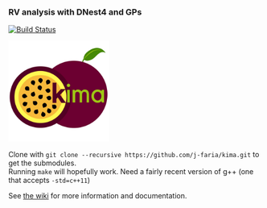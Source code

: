 ### RV analysis with DNest4 and GPs

[![Build Status](https://travis-ci.org/j-faria/kima.svg?branch=master)](https://travis-ci.org/j-faria/kima)

<img src="logo/logo.jpg" width="200"
     alt="Logo created by Solène Ulmer-Moll">

Clone with `git clone --recursive https://github.com/j-faria/kima.git` to get the submodules.  
Running `make` will hopefully work. Need a fairly recent version of g++ (one that accepts `-std=c++11`)

See [the wiki](https://github.com/j-faria/kima/wiki) for more information and documentation.

